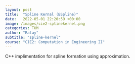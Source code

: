 ```yaml
---
layout: post
title:  "Spline Kernal (BSpline)"
date:   2022-05-01 22:20:59 +00:00
image: /images/cie2-splinekernel.png
categories: TUM
author: "Rafay"
subtitle: "spline-kernel"
course: "CIE2: Computation in Engineering II"
---
```


C++ implimentation for spline formation using approximation.